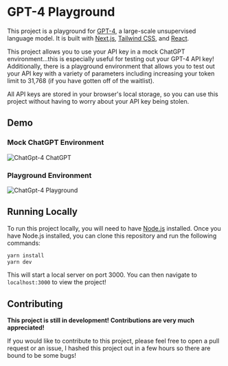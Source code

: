 # GPT-4 Playground

This project is a playground for [GPT-4](https://openai.com/blog/openai-api/), a large-scale unsupervised language model. It is built with [Next.js](https://nextjs.org/), [Tailwind CSS](https://tailwindcss.com/), and [React](https://reactjs.org/). 

This project allows you to use your API key in a mock ChatGPT environment...this is especially useful for testing out your GPT-4 API key! Additionally, there is a playground environment that allows you to test out your API key with a variety of parameters including increasing your token limit to 31,768 (if you have gotten off of the waitlist).

All API keys are stored in your browser's local storage, so you can use this project without having to worry about your API key being stolen.

## Demo

### Mock ChatGPT Environment
![ChatGpt-4 ChatGPT](https://i.imgur.com/ihZPFOJ.png)

### Playground Environment
![ChatGpt-4 Playground](https://i.imgur.com/goiMoCe.png)

## Running Locally
To run this project locally, you will need to have [Node.js](https://nodejs.org/en/) installed. Once you have Node.js installed, you can clone this repository and run the following commands:

```bash
yarn install
yarn dev
```

This will start a local server on port 3000. You can then navigate to `localhost:3000` to view the project!

## Contributing

**This project is still in development! Contributions are very much appreciated!**

If you would like to contribute to this project, please feel free to open a pull request or an issue, I hashed this project out in a few hours so there are bound to be some bugs!